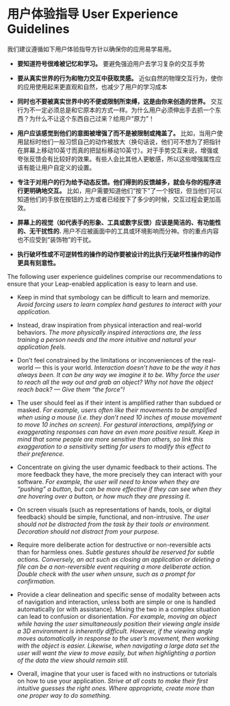 # 用户体验指导 User Experience Guidelines

我们建议遵循如下用户体验指导方针以确保你的应用易学易用。

+ **要知道符号很难被记忆和学习。**  要避免强迫用户去学习复杂的交互手势

+ **要从真实世界的行为和物力交互中获取灵感。**  近似自然的物理交互行为，使你的应用使用起来更直观和自然，也减少了用户的学习成本

+ **同时也不要被真实世界中的不便或限制所束缚，这是由你来创造的世界。**  交互行为不一定必须总是和它原本的方式一样。为什么用户必须伸出手去抓一个东西？为什么不让这个东西自己过来？给用户“原力”！

+ **用户应该感觉到他们的意图被增强了而不是被限制或掩盖了。**  比如，当用户使用鼠标时他们一般习惯自己的动作被放大（换句话说，他们可不想为了把指针在屏幕上移动10英寸而真的把鼠标移动10英寸）。对于手势交互来说，增强或夸张反馈会有比较好的效果。有些人会比其他人更敏感，所以这些增强属性应该有能让用户自定义的设置。

+ **专注于对用户的行为给予动态反馈。他们得到的反馈越多，就会与你的程序进行更明确地交互。**  比如，用户需要知道他们“按下”了一个按钮，但当他们可以知道他们的手放在按钮的上方或者已经按下了多少的时候，交互过程会更加高效。 

+ **屏幕上的视觉（如代表手的形象、工具或数字反馈）应该是简洁的、有功能性的、无干扰性的.** 用户不应被画面中的工具或环境影响而分神。你的重点内容也不应受到“装饰物”的干扰。

+ **执行破坏性或不可逆转性的操作的动作要被设计的比执行无破坏性操作的动作更具有刻意性。** 



The following user experience guidelines comprise our recommendations to ensure that your Leap-enabled application is easy to learn and use.

+ Keep in mind that symbology can be difficult to learn and memorize.
*Avoid forcing users to learn complex hand gestures to interact with your application.*

+ Instead, draw inspiration from physical interaction and real-world behaviors.
*The more physically inspired interactions are, the less training a person needs and the more intuitive and natural your application feels.*

+ Don’t feel constrained by the limitations or inconveniences of the real-world — this is your world.
*Interaction doesn’t have to be the way it has always been. It can be any way we imagine it to be. Why force the user to reach all the way out and grab an object? Why not have the object reach back? — Give them “the force”!*

+ The user should feel as if their intent is amplified rather than subdued or masked.
*For example, users often like their movements to be amplified when using a mouse (i.e. they don’t need 10 inches of mouse movement to move 10 inches on screen). For gestural interactions, amplifying or exaggerating responses can have an even more positive result. Keep in mind that some people are more sensitive than others, so link this exaggeration to a sensitivity setting for users to modify this effect to their preference.*

+ Concentrate on giving the user dynamic feedback to their actions. The more feedback they have, the more precisely they can interact with your software.
*For example, the user will need to know when they are “pushing” a button, but can be more effective if they can see when they are hovering over a button, or how much they are pressing it.*

+ On screen visuals (such as representations of hands, tools, or digital feedback) should be simple, functional, and non-intrusive.
*The user should not be distracted from the task by their tools or environment. Decoration should not distract from your purpose.*

+ Require more deliberate action for destructive or non-reversible acts than for harmless ones.
*Subtle gestures should be reserved for subtle actions. Conversely, an act such as closing an application or deleting a file can be a non-reversible event requiring a more deliberate action. Double check with the user when unsure, such as a prompt for confirmation.*

+ Provide a clear delineation and specific sense of modality between acts of navigation and interaction, unless both are simple or one is handled automatically (or with assistance). Mixing the two in a complex situation can lead to confusion or disorientation.
*For example, moving an object while having the user simultaneously position their viewing angle inside a 3D environment is inherently difficult. However, if the viewing angle moves automatically in response to the user’s movement, then working with the object is easier. Likewise, when navigating a large data set the user will want the view to move easily, but when highlighting a portion of the data the view should remain still.*

+ Overall, imagine that your user is faced with no instructions or tutorials on how to use your application.
*Strive at all costs to make their first intuitive guesses the right ones. Where appropriate, create more than one proper way to do something.*